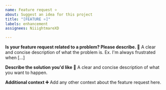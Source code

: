 ```yaml
---
name: Feature request ⭐
about: Suggest an idea for this project
title: "[FEATURE ⭐]"
labels: enhancement
assignees: NiiightmareXD

---
```


**Is your feature request related to a problem? Please describe. 📝**
A clear and concise description of what the problem is. Ex. I'm always frustrated when [...]

**Describe the solution you'd like 🔑**
A clear and concise description of what you want to happen.

**Additional context ➕**
Add any other context about the feature request here.
